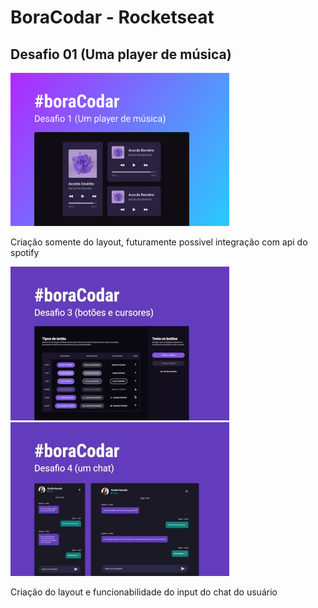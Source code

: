 # BoraCodar - Rocketseat
## Desafio 01 (Uma player de música)

<img width="350px" src="/cap-img/capa-img-d-1.webp" alt="capa do Desafio 1 um player de musica"> 

<p>Criação somente do layout, futuramente possivel integração com api do spotify</p>

<img width="350px" src="/cap-img/capa-img-d-3.webp" alt="capa do Desafio 1 botões e cursores"> 
<img width="350px" src="/cap-img/capa-img-d-4.webp" alt="capa do Desafio 1 um chat"> 
<p>Criação do layout e funcionabilidade do input do chat do usuário</p>
